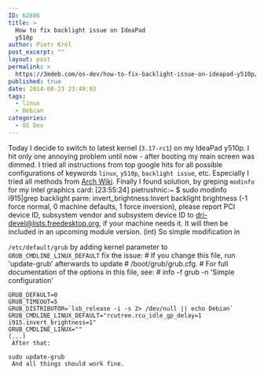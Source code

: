 ```yaml
---
ID: 62886
title: >
  How to fix backlight issue on IdeaPad
  y510p
author: Piotr Król
post_excerpt: ""
layout: post
permalink: >
  https://3mdeb.com/os-dev/how-to-fix-backlight-issue-on-ideapad-y510p/
published: true
date: 2014-08-23 23:49:03
tags:
  - linux
  - Debian
categories:
  - OS Dev
---
```

Today I decide to switch to latest kernel (`3.17-rc1`) on my IdeaPad y510p. I hit only one annoying problem until now - after booting my main screen was dimmed. I tried all instructions from top google hits for all possible configurations of keywords `linux`, `y510p`, `backlight issue`, etc. Especially I tried all methods from [Arch Wiki][1]. Finally I found solution, by greping `modinfo` for my Intel graphics card: 
    [23:55:24] pietrushnic:~ $ sudo modinfo i915|grep backlight
    parm:           invert_brightness:Invert backlight brightness (-1 force normal, 
     0 machine defaults, 1 force inversion), please report PCI device ID, subsystem 
    vendor and subsystem device ID to dri-devel@lists.freedesktop.org, if your 
    machine needs it. It will then be included in an upcoming module version. (int)
     So simple modification in 

`/etc/default/grub` by adding kernel parameter to `GRUB_CMDLINE_LINUX_DEFAULT` fix the issue: 
    # If you change this file, run 'update-grub' afterwards to update
    # /boot/grub/grub.cfg.
    # For full documentation of the options in this file, see:
    #   info -f grub -n 'Simple configuration'
    
    GRUB_DEFAULT=0
    GRUB_TIMEOUT=5
    GRUB_DISTRIBUTOR=`lsb_release -i -s 2> /dev/null || echo Debian`
    GRUB_CMDLINE_LINUX_DEFAULT="rcutree.rcu_idle_gp_delay=1 i915.invert_brightness=1"
    GRUB_CMDLINE_LINUX=""
    (...)
     After that: 

    sudo update-grub
     And all things should work fine.

 [1]: https://wiki.archlinux.org/index.php/Intel_graphics#Backlight_is_not_adjustable